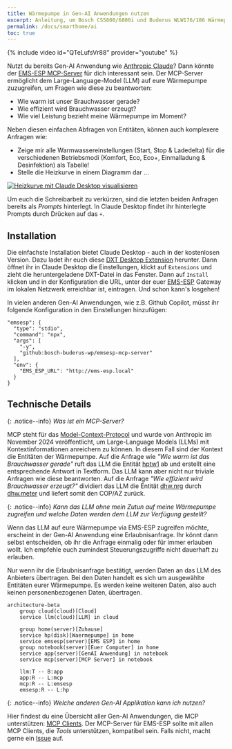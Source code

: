 ```yaml
---
title: Wärmepumpe in Gen-AI Anwendungen nutzen
excerpt: Anleitung, um Bosch CS5800/6800i und Buderus WLW176/186 Wärmepumpen in Large Language Models (LLM), u.a. in Anthropic Claude, zu nutzen.
permalink: /docs/smarthome/ai
toc: true
---
```


{% include video id="QTeLufsVr88" provider="youtube" %}

Nutzt du bereits Gen-AI Anwendung wie [Anthropic Claude](https://claude.ai/)?
Dann könnte der [EMS-ESP MCP-Server](https://github.com/bosch-buderus-wp/emsesp-mcp-server) für dich interessant sein.
Der MCP-Server ermöglicht dem Large-Language-Model (LLM) auf eure Wärmepumpe zuzugreifen, um Fragen wie diese zu beantworten:

- Wie warm ist unser Brauchwasser gerade?
- Wie effizient wird Brauchwasser erzeugt?
- Wie viel Leistung bezieht meine Wärmepumpe im Moment?

Neben diesen einfachen Abfragen von Entitäten, können auch komplexere Anfragen wie:

- Zeige mir alle Warmwassereinstellungen (Start, Stop & Ladedelta) für die verschiedenen Betriebsmodi (Komfort, Eco, Eco+, Einmalladung & Desinfektion) als Tabelle!
- Stelle die Heizkurve in einem Diagramm dar ...

[![Heizkurve mit Claude Desktop visualisieren](https://i.ibb.co/0jzTstC7/Claude-Heatcurve.png)](https://i.ibb.co/0jzTstC7/Claude-Heatcurve.png)

Um euch die Schreibarbeit zu verkürzen, sind die letzten beiden Anfragen bereits als _Prompts_ hinterlegt.
In Claude Desktop findet ihr hinterlegte Prompts durch Drücken auf das `+`.

## Installation

Die einfachste Installation bietet Claude Desktop - auch in der kostenlosen Version.
Dazu ladet ihr euch diese [DXT Desktop Extension](https://github.com/bosch-buderus-wp/emsesp-mcp-server/releases/latest/download/emsesp-mcp-server.dxt) herunter.
Dann öffnet ihr in Claude Desktop die Einstellungen, klickt auf `Extensions` und zieht die heruntergeladene DXT-Datei in das Fenster.
Dann auf `Install` klicken und in der Konfiguration die URL, unter der euer [EMS-ESP](/docs/smarthome/) Gateway im lokalen Netzwerk erreichbar ist, eintragen.
Und schon kann's losgehen!

In vielen anderen Gen-AI Anwendungen, wie z.B. Github Copilot, müsst ihr folgende Konfiguration in den Einstellungen hinzufügen:

```
"emsesp": {
  "type": "stdio",
  "command": "npx",
  "args": [
    "-y",
    "github:bosch-buderus-wp/emsesp-mcp-server"
  ],
  "env": {
    "EMS_ESP_URL": "http://ems-esp.local"
  }
}
```

## Technische Details

{: .notice--info}
_Was ist ein MCP-Server?_

MCP steht für das [Model-Context-Protocol](https://modelcontextprotocol.io/) und wurde von Anthropic im November 2024 veröffentlicht, um Large-Language Models (LLMs) mit Kontextinformationen anreichern zu können.
In diesem Fall sind der Kontext die Entitäten der Wärmepumpe.
Auf die Anfrage wie _"Wie warm ist das Brauchwasser gerade"_ ruft das LLM die Entität [hptw1](https://bosch-buderus-wp.github.io/docs/smarthome/entities#messwerte-1) ab und erstellt eine entsprechende Antwort in Textform.
Das LLM kann aber nicht nur triviale Anfragen wie diese beantworten.
Auf die Anfrage _"Wie effizient wird Brauchwasser erzeugt?"_ dividiert das LLM die Entität [dhw.nrg](https://bosch-buderus-wp.github.io/docs/smarthome/entities#mit-2-nachkommastellen) durch [dhw.meter](https://bosch-buderus-wp.github.io/docs/smarthome/entities#mit-2-nachkommastellen) und liefert somit den COP/AZ zurück.

{: .notice--info}
_Kann das LLM ohne mein Zutun auf meine Wärmepumpe zugreifen und welche Daten werden dem LLM zur Verfügung gestellt?_

Wenn das LLM auf eure Wärmepumpe via EMS-ESP zugreifen möchte, erscheint in der Gen-AI Anwendung eine Erlaubnisanfrage.
Ihr könnt dann selbst entscheiden, ob ihr die Anfrage einmalig oder für immer erlauben wollt.
Ich empfehle euch zumindest Steuerungszugriffe nicht dauerhaft zu erlauben.

Nur wenn ihr die Erlaubnisanfrage bestätigt, werden Daten an das LLM des Anbieters übertragen.
Bei den Daten handelt es sich um ausgewählte Entitäten eurer Wärmepumpe.
Es werden keine weiteren Daten, also auch keinen personenbezogenen Daten, übertragen.

```mermaid
architecture-beta
    group cloud(cloud)[Cloud]
    service llm(cloud)[LLM] in cloud

    group home(server)[Zuhause]
    service hp(disk)[Waermepumpe] in home
    service emsesp(server)[EMS ESP] in home
    group notebook(server)[Euer Computer] in home
    service app(server)[GenAI Anwendung] in notebook
    service mcp(server)[MCP Server] in notebook

    llm:T -- B:app
    app:R -- L:mcp
    mcp:R -- L:emsesp
    emsesp:R -- L:hp
```

{: .notice--info}
_Welche anderen Gen-AI Applikation kann ich nutzen?_

Hier findest du eine Übersicht aller Gen-AI Anwendungen, die MCP unterstützen: [MCP Clients](https://modelcontextprotocol.io/clients).
Der MCP-Server für EMS-ESP sollte mit allen MCP Clients, die _Tools_ unterstützen, kompatibel sein. Falls nicht, macht gerne ein [Issue](https://github.com/bosch-buderus-wp/emsesp-mcp-server/issues) auf.
